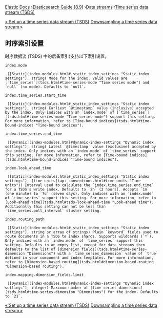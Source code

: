 

[Elastic Docs](/guide/) ›[Elasticsearch Guide [8.9]](index.md) ›[Data
streams](data-streams.md) ›[Time series data stream (TSDS)](tsds.md)

[« Set up a time series data stream (TSDS)](set-up-tsds.md) [Downsampling a
time series data stream »](downsampling.md)

## 时序索引设置

时序数据流 (TSDS) 中的后备索引)支持以下索引设置。

`index.mode`

     ([Static](index-modules.html#_static_index_settings "Static index settings"), string) Mode for the index. Valid values are [`time_series`](tsds.html#time-series-mode "Time series mode") and `null` (no mode). Defaults to `null`. 

`index.time_series.start_time`

     ([Static](index-modules.html#_static_index_settings "Static index settings"), string) Earliest `@timestamp` value (inclusive) accepted by the index. Only indices with an `index.mode` of [`time_series`](tsds.html#time-series-mode "Time series mode") support this setting. For more information, refer to [Time-bound indices](tsds.html#time-bound-indices "Time-bound indices"). 

`index.time_series.end_time`

     ([Dynamic](index-modules.html#dynamic-index-settings "Dynamic index settings"), string) Latest `@timestamp` value (exclusive) accepted by the index. Only indices with an `index.mode` of `time_series` support this setting. For more information, refer to [Time-bound indices](tsds.html#time-bound-indices "Time-bound indices"). 

`index.look_ahead_time`

     ([Static](index-modules.html#_static_index_settings "Static index settings"), [time units](api-conventions.html#time-units "Time units")) Interval used to calculate the `index.time_series.end_time` for a TSDS's write index. Defaults to `2h` (2 hours). Accepts `1m` (one minute) to `7d` (seven days). Only indices with an `index.mode` of `time_series` support this setting. For more information, refer to [Look-ahead time](tsds.html#tsds-look-ahead-time "Look-ahead time"). Additionally this setting can not be less than `time_series.poll_interval` cluster setting. 
`index.routing_path`

     ([Static](index-modules.html#_static_index_settings "Static index settings"), string or array of strings) Plain `keyword` fields used to route documents in a TSDS to index shards. Supports wildcards (`*`). Only indices with an `index.mode` of `time_series` support this setting. Defaults to an empty list, except for data streams then defaults to the list of [dimension fields](tsds.html#time-series-dimension "Dimensions") with a `time_series_dimension` value of `true` defined in your component and index templates. For more information, refer to [Dimension-based routing](tsds.html#dimension-based-routing "Dimension-based routing"). 

`index.mapping.dimension_fields.limit`

     ([Dynamic](index-modules.html#dynamic-index-settings "Dynamic index settings"), integer) Maximum number of [time series dimensions](tsds.html#time-series-dimension "Dimensions") for the index. Defaults to `21`. 

[« Set up a time series data stream (TSDS)](set-up-tsds.md) [Downsampling a
time series data stream »](downsampling.md)
